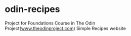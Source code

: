 # odin-recipes
Project for Foundations Course in The Odin Project(www.theodinproject.com)
Simple Recipes website

